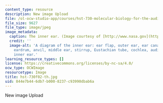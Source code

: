 ```yaml
---
content_type: resource
description: New image Upload
file: /ol-ocw-studio-app/courses/hst-730-molecular-biology-for-the-auditory-system-fall-2002/844e7b446db7b0008237c93990dbab6a_hst-730f02-th.jpg
file_size: 9627
file_type: image/jpeg
image_metadata:
  caption: The inner ear. (Image courtesy of [http://www.nasa.gov](http://www.nasa.gov).)
  credit: ''
  image-alt: 'A diagram of the inner ear: ear flap, outer ear, ear canal, hammer,
    eardrum, anvil, middle ear, stirrup, Eustachian tube, cochlea, auditory nerve,
    inner ear.'
learning_resource_types: []
license: https://creativecommons.org/licenses/by-nc-sa/4.0/
ocw_type: OCWImage
resourcetype: Image
title: hst-730f02-th.jpg
uid: 844e7b44-6db7-b000-8237-c93990dbab6a
---
```

New image Upload